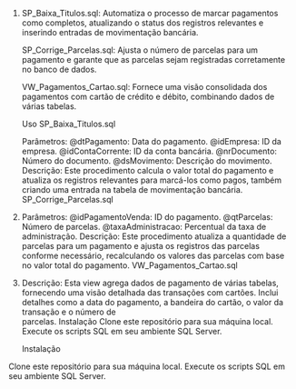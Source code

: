   1. SP_Baixa_Titulos.sql: Automatiza o processo de marcar pagamentos como completos, atualizando o status dos registros relevantes e inserindo entradas de movimentação bancária.
      
     SP_Corrige_Parcelas.sql: Ajusta o número de parcelas para um pagamento e garante que as parcelas sejam registradas corretamente no banco de dados.
      
     VW_Pagamentos_Cartao.sql: Fornece uma visão consolidada dos pagamentos com cartão de crédito e débito, combinando dados de várias tabelas.
      
     Uso
     SP_Baixa_Titulos.sql
      
     Parâmetros:
     @dtPagamento: Data do pagamento.
     @idEmpresa: ID da empresa.
     @idContaCorrente: ID da conta bancária.
     @nrDocumento: Número do documento.
     @dsMovimento: Descrição do movimento.
     Descrição:
     Este procedimento calcula o valor total do pagamento e atualiza os registros relevantes para marcá-los como pagos, também criando uma entrada na tabela de movimentação bancária.
     SP_Corrige_Parcelas.sql

 2.  Parâmetros:
     @idPagamentoVenda: ID do pagamento.
     @qtParcelas: Número de parcelas.
     @taxaAdministracao: Percentual da taxa de administração.
     Descrição:
     Este procedimento atualiza a quantidade de parcelas para um pagamento e ajusta os registros das parcelas conforme necessário, recalculando os valores das parcelas com base no valor total do pagamento.
     VW_Pagamentos_Cartao.sql

  3. Descrição:
     Esta view agrega dados de pagamento de várias tabelas, fornecendo uma visão detalhada das transações com cartões. Inclui detalhes como a data do pagamento, a bandeira do cartão, o valor da transação e o número de       
     parcelas.
     Instalação
     Clone este repositório para sua máquina local.
     Execute os scripts SQL em seu ambiente SQL Server.

      Instalação
     
  Clone este repositório para sua máquina local.
  Execute os scripts SQL em seu ambiente SQL Server.

